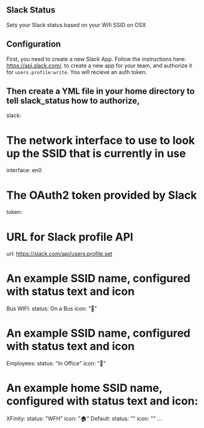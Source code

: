 Slack Status
------------

Sets your Slack status based on your Wifi SSID on OSX


Configuration
-------------

First, you need to create a new Slack App.  Follow the instructions here: https://api.slack.com/. to create a new 
app for your team, and authorize it for `users.profile:write`.  You will recieve an auth token.


Then create a YML file in your home directory to tell slack_status how to authorize, 
---
slack:
  # The network interface to use to look up the SSID that is currently in use
  interface: en0
  # The OAuth2 token provided by Slack
  token: <oauth token from slack app>
  # URL for Slack profile API
  url: https://slack.com/api/users.profile.set  

  # An example SSID name, configured with status text and icon
  Bus WIFI:
    status: On a Bus
    icon: ":bus:"    
  # An example SSID name, configured with status text and icon
  Employees:
    status: "In Office"
    icon: ":office:"
  # An example home SSID name, configured with status text and icon:
  XFinity:
    status: "WFH"
    icon: ":house:"
  Default:
    status: ""
    icon: ""
...

